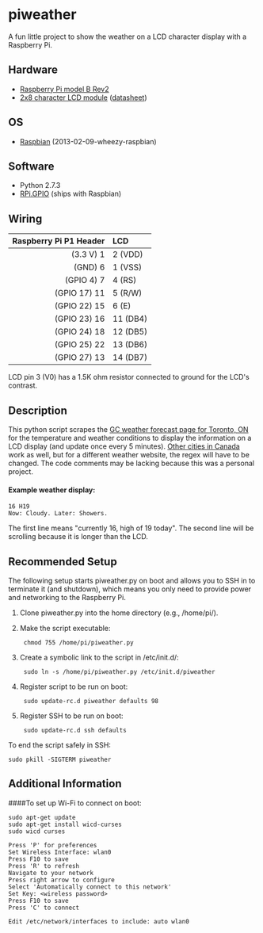 piweather
====================

A fun little project to show the weather on a LCD character display with a Raspberry Pi.

## Hardware
- [Raspberry Pi model B Rev2](http://www.raspberrypi.org)
- [2x8 character LCD module](http://www.newhavendisplay.com/nhd0208azrnybw33v-p-5156.html) ([datasheet](http://www.newhavendisplay.com/specs/NHD-0208AZ-RN-YBW-33V.pdf))

## OS
- [Raspbian](http://www.raspbian.org/) (2013-02-09-wheezy-raspbian)

## Software
- Python 2.7.3
 - [RPi.GPIO](https://pypi.python.org/pypi/RPi.GPIO) (ships with Raspbian)

## Wiring
| Raspberry Pi P1 Header | LCD |
| ---: | :--- |
| (3.3 V) 1 | 2 (VDD) |
| (GND) 6 | 1 (VSS) |
| (GPIO 4) 7 | 4 (RS) |
| (GPIO 17) 11 | 5 (R/W) |
| (GPIO 22) 15 | 6 (E) |
| (GPIO 23) 16 | 11 (DB4) |
| (GPIO 24) 18 | 12 (DB5) |
| (GPIO 25) 22 | 13 (DB6) |
| (GPIO 27) 13 | 14 (DB7) |

LCD pin 3 (V0) has a 1.5K ohm resistor connected to ground for the LCD's contrast.

## Description
This python script scrapes the [GC weather forecast page for Toronto, ON](http://weather.gc.ca/city/pages/on-143_metric_e.html) for the temperature and weather conditions to display the information on a LCD display (and update once every 5 minutes). [Other cities in Canada](http://weather.gc.ca/canada_e.html) work as well, but for a different weather website, the regex will have to be changed. The code comments may be lacking because this was a personal project.

#### Example weather display:
```
16 H19
Now: Cloudy. Later: Showers.
```
The first line means "currently 16, high of 19 today". The second line will be scrolling because it is longer than the LCD.

## Recommended Setup
The following setup starts piweather.py on boot and allows you to SSH in to terminate it (and shutdown), which means you only need to provide power and networking to the Raspberry Pi.

1. Clone piweather.py into the home directory (e.g., /home/pi/).
2. Make the script executable:

        chmod 755 /home/pi/piweather.py

3. Create a symbolic link to the script in /etc/init.d/:

        sudo ln -s /home/pi/piweather.py /etc/init.d/piweather

4. Register script to be run on boot:

        sudo update-rc.d piweather defaults 98

5. Register SSH to be run on boot:

        sudo update-rc.d ssh defaults

To end the script safely in SSH:

    sudo pkill -SIGTERM piweather

## Additional Information
####To set up Wi-Fi to connect on boot:
```
sudo apt-get update
sudo apt-get install wicd-curses
sudo wicd curses

Press 'P' for preferences
Set Wireless Interface: wlan0
Press F10 to save
Press 'R' to refresh
Navigate to your network
Press right arrow to configure
Select 'Automatically connect to this network'
Set Key: <wireless password>
Press F10 to save
Press 'C' to connect

Edit /etc/network/interfaces to include: auto wlan0
```
